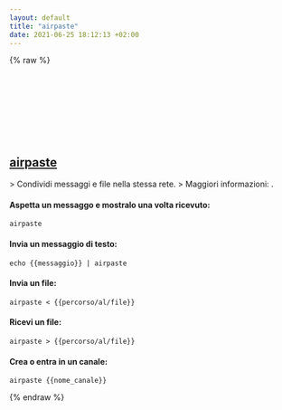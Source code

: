 ```yaml
---
layout: default
title: "airpaste"
date: 2021-06-25 18:12:13 +02:00
---
```

{% raw %}
<h2 id="airpaste">
  <a href="/it/common/airpaste.html">airpaste</a> <a href="#airpaste"><svg class="icon">
    <use href="/assets/images/unicode_sprite.svg#link" />
  </svg></a>
</h2>
> Condividi messaggi e file nella stessa rete.
> Maggiori informazioni: <https://github.com/mafintosh/airpaste>.

#### Aspetta un messaggo e mostralo una volta ricevuto:
```shell
airpaste
```
#### Invia un messaggio di testo:
```shell
echo {{messaggio}} | airpaste
```
#### Invia un file:
```shell
airpaste < {{percorso/al/file}}
```
#### Ricevi un file:
```shell
airpaste > {{percorso/al/file}}
```
#### Crea o entra in un canale:
```shell
airpaste {{nome_canale}}
```
{% endraw %}